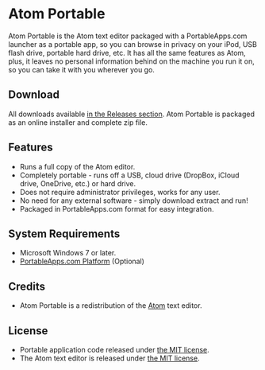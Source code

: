 # Atom Portable

Atom Portable is the Atom text editor packaged with a PortableApps.com launcher
as a portable app, so you can browse in privacy on your iPod, USB flash drive,
portable hard drive, etc. It has all the same features as Atom, plus, it leaves
no personal information behind on the machine you run it on, so you can take it
with you wherever you go.

## Download
All downloads available [in the Releases section][1]. Atom Portable is packaged
as an online installer and complete zip file. 

 [1]: https://github.com/garethflowers/atom-portable/releases/latest

## Features
* Runs a full copy of the Atom editor.
* Completely portable - runs off a USB, cloud drive (DropBox, iCloud drive,
  OneDrive, etc.) or hard drive.
* Does not require administrator privileges, works for any user.
* No need for any external software - simply download extract and run!
* Packaged in PortableApps.com format for easy integration.

## System Requirements
* Microsoft Windows 7 or later.
* [PortableApps.com Platform][2] (Optional)

 [2]: http://portableapps.com/download

## Credits
* Atom Portable is a redistribution of the [Atom][3] text editor.

 [3]: https://atom.io

## License
* Portable application code released under [the MIT license][4].
* The Atom text editor is released under [the MIT license][5].

 [4]: https://raw.githubusercontent.com/garethflowers/atom-portable/master/LICENSE
 [5]: https://raw.githubusercontent.com/atom/atom/master/LICENSE.md
